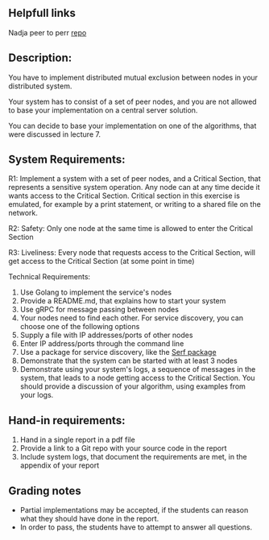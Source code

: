 ## Helpfull links
Nadja peer to perr [repo](https://github.com/NaddiNadja/peer-to-peer)

## Description:

You have to implement distributed mutual exclusion between nodes in your distributed system. 

Your system has to consist of a set of peer nodes, and you are not allowed to base your implementation on a central server solution.

You can decide to base your implementation on one of the algorithms, that were discussed in lecture 7.

## System Requirements:

R1: Implement a system with a set of peer nodes, and a Critical Section, that represents a sensitive system operation. Any node can at any time decide it wants access to the Critical Section. Critical section in this exercise is emulated, for example by a print statement, or writing to a shared file on the network.

R2: Safety: Only one node at the same time is allowed to enter the Critical Section 

R3: Liveliness: Every node that requests access to the Critical Section, will get access to the Critical Section (at some point in time)

Technical Requirements:

1. Use Golang to implement the service's nodes
2. Provide a README.md, that explains how to start your system
3. Use gRPC for message passing between nodes
4. Your nodes need to find each other.  For service discovery, you can choose one of the following options
  1. Supply a file with IP addresses/ports of other nodes
  2. Enter IP address/ports through the command line 
  3. Use a package for service discovery, like the [Serf package](https://github.com/hashicorp/serf)
5. Demonstrate that the system can be started with at least 3 nodes
6. Demonstrate using your system's logs,  a sequence of messages in the system, that leads to a node getting access to the Critical Section. You should provide a discussion of your algorithm, using examples from your logs.

## Hand-in requirements:

1. Hand in a single report in a pdf file
2. Provide a link to a Git repo with your source code in the report
3. Include system logs, that document the requirements are met, in the appendix of your report

## Grading notes

- Partial implementations may be accepted, if the students can reason what they should have done in the report.
- In order to pass, the students have to attempt to answer all questions.

